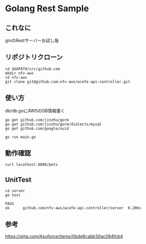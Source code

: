 # Golang Rest Sample

## これなに

ginのRestサーバーお試し版

## リポジトリクローン

```
cd $GOPATH/src/github.com
mkdir nfv-aws
cd nfv-aws
git clone git@github.com:nfv-aws/wcafe-api-controller.git
```

## 使い方

db/db.goにAWSのDB情報書く

```
go get github.com/jinzhu/gorm
go get github.com/jinzhu/gorm/dialects/mysql
go get github.com/google/uuid
```

```
go run main.go
```

## 動作確認

```
curl localhost:8080/pets
```

## UnitTest

```
cd server
go test

PASS
ok      github.com/nfv-aws/wcafe-api-controller/server  0.206s
```

## 参考

https://qiita.com/Asuforce/items/0bde8cabb30ac094fcb4